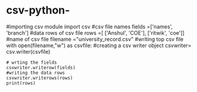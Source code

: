 # csv-python-

#importing csv module
import csv
#csv file names
fields =['names', 'branch']
#data rows of csv file
rows =[ ['Anshul', 'COE'],
        ['ritwik', 'coe']]
#name of csv file
filename ="university_record.csv"
#writing top csv file
with open(filename,"w") as csvfile:
    #creating a csv writer object
    csvwriter= csv.writer(csvfile)

    # wrting the fields
    csvwriter.writerow(fields)
    #writing the data rows
    csvwriter.writerows(rows)
    print(rows)
